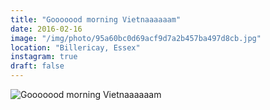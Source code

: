 ```yaml
---
title: "Gooooood morning Vietnaaaaaam"
date: 2016-02-16
image: "/img/photo/95a60bc0d69acf9d7a2b457ba497d8cb.jpg"
location: "Billericay, Essex"
instagram: true
draft: false
---
```


![Gooooood morning Vietnaaaaaam](/img/photo/95a60bc0d69acf9d7a2b457ba497d8cb.jpg)
